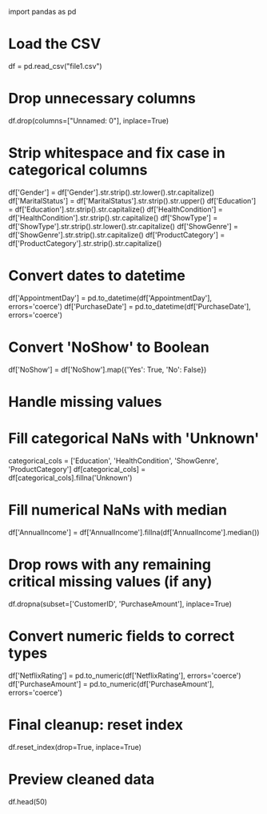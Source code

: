 import pandas as pd

# Load the CSV
df = pd.read_csv("file1.csv")

# Drop unnecessary columns
df.drop(columns=["Unnamed: 0"], inplace=True)

# Strip whitespace and fix case in categorical columns
df['Gender'] = df['Gender'].str.strip().str.lower().str.capitalize()
df['MaritalStatus'] = df['MaritalStatus'].str.strip().str.upper()
df['Education'] = df['Education'].str.strip().str.capitalize()
df['HealthCondition'] = df['HealthCondition'].str.strip().str.capitalize()
df['ShowType'] = df['ShowType'].str.strip().str.lower().str.capitalize()
df['ShowGenre'] = df['ShowGenre'].str.strip().str.capitalize()
df['ProductCategory'] = df['ProductCategory'].str.strip().str.capitalize()

# Convert dates to datetime
df['AppointmentDay'] = pd.to_datetime(df['AppointmentDay'], errors='coerce')
df['PurchaseDate'] = pd.to_datetime(df['PurchaseDate'], errors='coerce')

# Convert 'NoShow' to Boolean
df['NoShow'] = df['NoShow'].map({'Yes': True, 'No': False})

# Handle missing values
# Fill categorical NaNs with 'Unknown'
categorical_cols = ['Education', 'HealthCondition', 'ShowGenre', 'ProductCategory']
df[categorical_cols] = df[categorical_cols].fillna('Unknown')

# Fill numerical NaNs with median
df['AnnualIncome'] = df['AnnualIncome'].fillna(df['AnnualIncome'].median())

# Drop rows with any remaining critical missing values (if any)
df.dropna(subset=['CustomerID', 'PurchaseAmount'], inplace=True)

# Convert numeric fields to correct types
df['NetflixRating'] = pd.to_numeric(df['NetflixRating'], errors='coerce')
df['PurchaseAmount'] = pd.to_numeric(df['PurchaseAmount'], errors='coerce')

# Final cleanup: reset index
df.reset_index(drop=True, inplace=True)

# Preview cleaned data
df.head(50)
